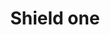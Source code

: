 ---
title: Shield one
tags: ["shield", "one", "secure", "protect", "safety"]
icon: shield-one
svg: '<svg xmlns="http://www.w3.org/2000/svg" width="24" height="24" fill="none" viewBox="0 0 24 24" stroke-width="1.5" stroke-linecap="round" stroke-linejoin="round" stroke="currentColor"><path d="M6.183 15.092C5.478 13.836 5 12.455 5 11.018v-4.93c0-.267.198-.489.457-.515a12.05 12.05 0 0 0 5.582-2.047l.61-.417a.62.62 0 0 1 .702 0l.61.417a12.05 12.05 0 0 0 5.582 2.047c.26.026.457.248.457.514v4.93c0 1.438-.478 2.819-1.183 4.075m-11.634 0c1.538 2.74 4.16 4.887 5.282 5.727a.88.88 0 0 0 1.07 0c1.122-.84 3.744-2.988 5.282-5.727m-11.634 0 5.25-3.677a.985.985 0 0 1 1.134 0l5.25 3.677"/></svg>'
---